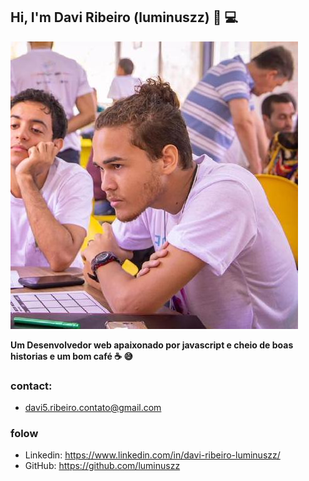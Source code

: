 
## Hi, I'm Davi Ribeiro (luminuszz) 👋 💻

![img](48535259.jpeg)

 **Um Desenvolvedor web apaixonado por javascript e cheio de boas   historias e um bom café ☕️ 😅**
 

  ### contact:
   - davi5.ribeiro.contato@gmail.com

 ### folow

  - Linkedin: https://www.linkedin.com/in/davi-ribeiro-luminuszz/
  - GitHub: https://github.com/luminuszz
  


